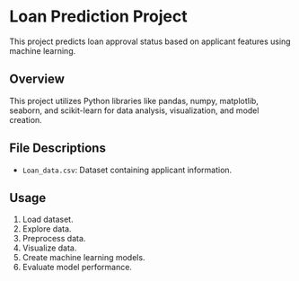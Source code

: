 # Loan Prediction Project

This project predicts loan approval status based on applicant features using machine learning.

## Overview

This project utilizes Python libraries like pandas, numpy, matplotlib, seaborn, and scikit-learn for data analysis, visualization, and model creation.

## File Descriptions

- `Loan_data.csv`: Dataset containing applicant information.


## Usage

1. Load dataset.
2. Explore data.
3. Preprocess data.
4. Visualize data.
5. Create machine learning models.
6. Evaluate model performance.
